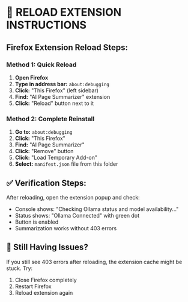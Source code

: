 # 🔄 RELOAD EXTENSION INSTRUCTIONS

## Firefox Extension Reload Steps:

### **Method 1: Quick Reload**
1. **Open Firefox**
2. **Type in address bar:** `about:debugging`
3. **Click:** "This Firefox" (left sidebar)
4. **Find:** "AI Page Summarizer" extension
5. **Click:** "Reload" button next to it

### **Method 2: Complete Reinstall**
1. **Go to:** `about:debugging`
2. **Click:** "This Firefox"
3. **Find:** "AI Page Summarizer" 
4. **Click:** "Remove" button
5. **Click:** "Load Temporary Add-on"
6. **Select:** `manifest.json` file from this folder

## ✅ **Verification Steps:**
After reloading, open the extension popup and check:
- Console shows: "Checking Ollama status and model availability..."
- Status shows: "Ollama Connected" with green dot
- Button is enabled
- Summarization works without 403 errors

## 🐛 **Still Having Issues?**
If you still see 403 errors after reloading, the extension cache might be stuck. Try:
1. Close Firefox completely
2. Restart Firefox
3. Reload extension again 
